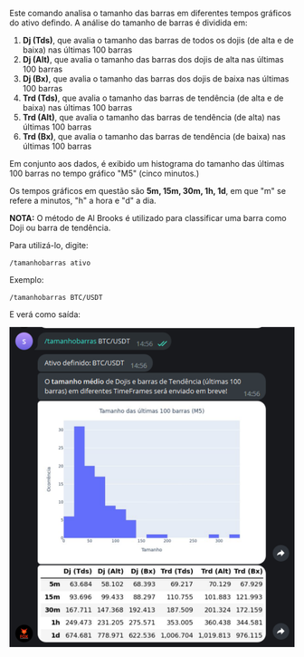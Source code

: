 Este comando analisa o tamanho das barras em diferentes
tempos gráficos do ativo defindo. A análise do tamanho de 
barras é dividida em: 

1. **Dj (Tds)**, que avalia o tamanho das barras de todos os dojis (de alta e de baixa) nas últimas 100 barras
2. **Dj (Alt)**, que avalia o tamanho das barras dos dojis de alta nas últimas 100 barras
3. **Dj (Bx)**, que avalia o tamanho das barras dos dojis de baixa nas últimas 100 barras
4. **Trd (Tds)**, que avalia o tamanho das barras de tendência (de alta e de baixa) nas últimas 100 barras
5. **Trd (Alt)**, que avalia o tamanho das barras de tendência (de alta) nas últimas 100 barras
6. **Trd (Bx)**, que avalia o tamanho das barras de tendência (de baixa) nas últimas 100 barras

Em conjunto aos dados, é exibido um histograma do tamanho das últimas 100 barras no tempo gráfico "M5" (cinco minutos.)

Os tempos gráficos em questão são **5m, 15m, 30m, 1h, 1d**, em 
que "m" se refere a minutos, "h" a hora e "d" a dia.


**NOTA:** O método de Al Brooks é utilizado para classificar uma barra como Doji ou barra de tendência.  

Para utilizá-lo, digite: 

```console
/tamanhobarras ativo
```

Exemplo: 

```console
/tamanhobarras BTC/USDT
```

E verá como saída: 

![](/img/tamanhobarras.png)